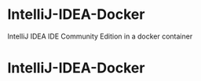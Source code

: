 # IntelliJ-IDEA-Docker
IntelliJ IDEA IDE Community Edition in a docker container





# IntelliJ-IDEA-Docker
